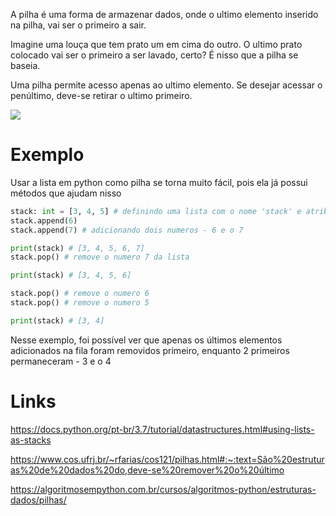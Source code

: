 A pilha é uma forma de armazenar dados, onde o ultimo elemento inserido na pilha, vai ser o primeiro a sair.

Imagine uma louça que tem prato um em cima do outro. O ultimo prato colocado vai ser o primeiro a ser lavado, certo? É nisso que a pilha se baseia.

Uma pilha permite acesso apenas ao ultimo elemento. Se desejar acessar o penúltimo, deve-se retirar o ultimo primeiro.

![](https://miro.medium.com/v2/resize:fit:620/1*iywaX2ID2cwfI6lYMfjm5Q.png)

# Exemplo
Usar a lista em python como pilha se torna muito fácil, pois ela já possui métodos que ajudam nisso

```python
stack: int = [3, 4, 5] # definindo uma lista com o nome 'stack' e atribuindo inteiros
stack.append(6)
stack.append(7) # adicionando dois numeros - 6 e o 7

print(stack) # [3, 4, 5, 6, 7]
stack.pop() # remove o numero 7 da lista

print(stack) # [3, 4, 5, 6]

stack.pop() # remove o numero 6
stack.pop() # remove o numero 5

print(stack) # [3, 4]
```

Nesse exemplo, foi possível ver que apenas os últimos elementos adicionados na fila foram removidos primeiro, enquanto 2 primeiros permaneceram - 3 e o 4
# Links

https://docs.python.org/pt-br/3.7/tutorial/datastructures.html#using-lists-as-stacks

https://www.cos.ufrj.br/~rfarias/cos121/pilhas.html#:~:text=São%20estruturas%20de%20dados%20do,deve-se%20remover%20o%20último

https://algoritmosempython.com.br/cursos/algoritmos-python/estruturas-dados/pilhas/